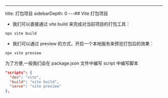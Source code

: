 ---
title: 打包项目
sidebarDepth: 0
---## Vite 打包项目

- 我们可以直接通过 vite build 来完成对当前项目的打包工具：

```sh
npx vite build
```

- 我们可以通过 preview 的方式，开启一个本地服务来预览打包后的效果：

```sh
npx vite preview
```

为了方便,一般我们会在 package.json 文件中编写 script 中编写脚本

```json
"scripts": {
  "dev": "vite",
  "build": "vite build",
  "serve": "vite preview"
},
```
